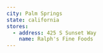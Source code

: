 ```yaml
---
city: Palm Springs
state: california
stores:
  - address: 425 S Sunset Way
    name: Ralph's Fine Foods
---
```


